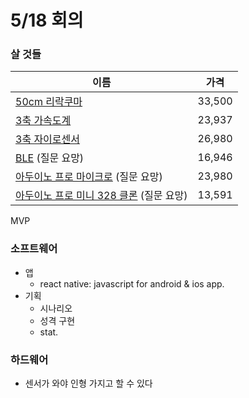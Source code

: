 5/18 회의
======================
### 살 것들

|이름   | 가격|
|-------------|-------|
|[50cm 리락쿠마  ](://www.coupang.com/vp/products/1840914?q=%EB%A6%AC%EB%9D%BD%EC%BF%A0%EB%A7%88+%EC%9D%B8%ED%98%95&rank=NaN&count=36&eventCategory=SRP&eventLabel=all_0) |33,500
|[3축 가속도계   ](http://www.vctec.co.kr/product/detail.html?product_no=889&cate_no=145&display_group=1)| 23,937
|[3축 자이로센서 ](http://www.vctec.co.kr/product/detail.html?product_no=868&cate_no=145&display_group=1)| 26,980
|[BLE](http://www.vctec.co.kr/product/detail.html?product_no=6455&cate_no=161&display_group=1) (질문 요망)| 16,946
|[아두이노 프로 마이크로](http://www.vctec.co.kr/product/detail.html?product_no=1278&cate_no=74&display_group=1) (질문 요망) | 23,980
|[아두이노 프로 미니 328 클론](http://www.vctec.co.kr/product/detail.html?product_no=5208&cate_no=74&display_group=1) (질문 요망) | 13,591
MVP

### 소프트웨어

* 앱
    * react native: javascript for android & ios app.
* 기획
    * 시나리오
    * 성격 구현
    * stat.
### 하드웨어

* 센서가 와야 인형 가지고 할 수 있다
